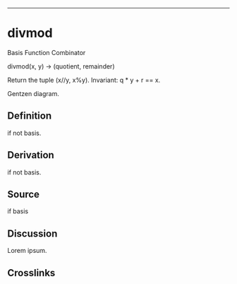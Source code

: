 ------------------------------------------------------------------------

# divmod

Basis Function Combinator

divmod(x, y) -\> (quotient, remainder)

Return the tuple (x//y, x%y). Invariant: q \* y + r == x.

Gentzen diagram.

## Definition

if not basis.

## Derivation

if not basis.

## Source

if basis

## Discussion

Lorem ipsum.

## Crosslinks
